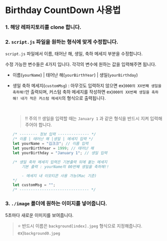 # Birthday CountDown 사용법

 ### 1. 해당 레파지토리를 clone 합니다.    
 

 ### 2. `script.js` 파일을 원하는 형식에 맞게 수정합니다. 


`script.js` 파일에서 이름, 태어난 해, 생일, 축하 메세지 부분을 수정합니다.    

   
 수정 가능한 변수들은 4가지 입니다. 각각의 변수에 원하는 값을 입력해주면 됩니다.
 * 이름(`yourName`) | 태어난 해(`yourBirthYear`) | 생일(`yourBirthday`) 
* 생일 축하 메세지(`customMsg`) : 아무것도 입력하지 않으면 ex)`000의 XX번째 생일을 축하해!`만 출력되며, 커스텀 축하 메세지를 작성하면 ex)`000의 XX번째 생일을 축하해! 내가 적은 커스텀 메세지`의 형식으로 출력됩니다.
    
    <br> 
    
    > ‼️ 주의 ‼️ 생일을 입력할 때는 `January 1` 과 같은 형식을 반드시 지켜 입력해주어야 합니다.   
    
    ```javascript
    /* -------- 정보 입력 -------------- */
    /* 이름 | 태어난 해 |생일 | 메세지 입력 */
    let yourName = "김크크"; // 이름 입력
    let yourBirthYear = 1999; // 태어난 해
    let yourBirthday = "January 1"; // 생일 입력

    /* 생일 축하 메세지 입력은 기본출력 뒤에 붙는 메세지
        기본 출력 : yourName의 00번째 생일을 축하해!!

        - 메세지 내 이모티콘 사용 가능(Mac 기준)
    */
    let customMsg = "";
    /* ------------------------------- */
    ```
    
 ### 3. `./image` 폴더에 원하는 이미지를 넣어줍니다.    
 5초마다 새로운 이미지를 보여줍니다.
 
   > ⭐️ 반드시 이름은 `background[index].jpeg` 형식으로 지정해줍니다. ex)`background0.jpeg`
  
